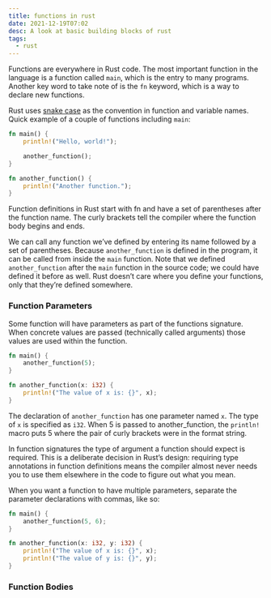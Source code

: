```yaml
---
title: functions in rust
date: 2021-12-19T07:02
desc: A look at basic building blocks of rust
tags:
  - rust
---
```


Functions are everywhere in Rust code. The most important function in the language is a function called `main`, which is the entry to many programs. Another key word to take note of is the `fn` keyword, which is a way to declare new functions.

Rust uses [snake case](https://en.wikipedia.org/wiki/Snake_case) as the convention in function and variable names. Quick example of a couple of functions including `main`:

```rust
fn main() {
    println!("Hello, world!");

    another_function();
}

fn another_function() {
    println!("Another function.");
}
```
Function definitions in Rust start with fn and have a set of parentheses after the function name. The curly brackets tell the compiler where the function body begins and ends.

We can call any function we’ve defined by entering its name followed by a set of parentheses. Because `another_function` is defined in the program, it can be called from inside the `main` function. Note that we defined `another_function` after the `main` function in the source code; we could have defined it before as well. Rust doesn’t care where you define your functions, only that they’re defined somewhere.

### Function Parameters

Some function will have parameters as part of the functions signature. When concrete values are passed (technically called arguments) those values are used within the function.


```rust
fn main() {
    another_function(5);
}

fn another_function(x: i32) {
    println!("The value of x is: {}", x);
}

```

The declaration of `another_function` has one parameter named `x`. The type of `x` is specified as `i32`. When 5 is passed to another_function, the `println!` macro puts 5 where the pair of curly brackets were in the format string.

In function signatures the type of argument a function should expect is required. This is a deliberate decision in Rust’s design: requiring type annotations in function definitions means the compiler almost never needs you to use them elsewhere in the code to figure out what you mean.

When you want a function to have multiple parameters, separate the parameter declarations with commas, like so:

```rust
fn main() {
    another_function(5, 6);
}

fn another_function(x: i32, y: i32) {
    println!("The value of x is: {}", x);
    println!("The value of y is: {}", y);
}
```

### Function Bodies

